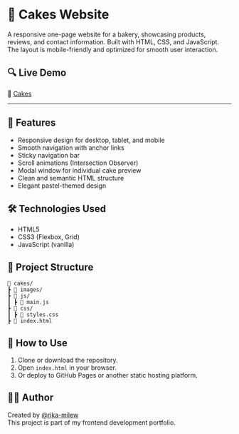 # 🎂 Cakes Website

A responsive one-page website for a bakery, showcasing products, reviews, and contact information. Built with HTML, CSS, and JavaScript. The layout is mobile-friendly and optimized for smooth user interaction.

## 🔍 Live Demo

🔗 [Cakes](https://rika-milew.github.io/cakes/)

---

## 🌟 Features

- Responsive design for desktop, tablet, and mobile
- Smooth navigation with anchor links
- Sticky navigation bar
- Scroll animations (Intersection Observer)
- Modal window for individual cake preview
- Clean and semantic HTML structure
- Elegant pastel-themed design

## 🛠 Technologies Used

- HTML5
- CSS3 (Flexbox, Grid)
- JavaScript (vanilla)

## 📁 Project Structure

```plaintext
📁 cakes/
┣ 📁 images/
┣ 📁 js/
┃ ┣ 📄 main.js
┣ 📁 css/
┃ ┣ 📄 styles.css
┣ 📄 index.html
```

## 📌 How to Use

1. Clone or download the repository.
2. Open `index.html` in your browser.
3. Or deploy to GitHub Pages or another static hosting platform.

## 👩‍💻 Author

Created by [@rika-milew](https://github.com/rika-milew)  
This project is part of my frontend development portfolio.
